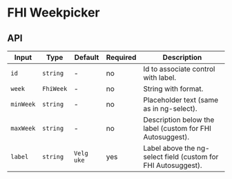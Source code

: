 # FHI Weekpicker

## API

| Input              | Type      | Default    | Required | Description |
| ------------------ | --------- | ---------- | -------- | ----------- |
| `id`               | `string`  | -          | no       | Id to associate control with label. |
| `week`             | `FhiWeek` | -          | no       | String with format. |
| `minWeek`          | `string`  | -          | no       | Placeholder text (same as in ng-select). |
| `maxWeek`          | `string`  | -          | no       | Description below the label (custom for FHI Autosuggest). |
| `label`            | `string`  | `Velg uke` | yes      | Label above the ng-select field (custom for FHI Autosuggest). |
